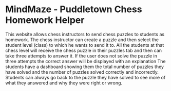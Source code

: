 
# MindMaze - Puddletown Chess Homework Helper

This website allows chess instructors to send chess puzzles to students as homework. 
The chess instructor can create a puzzle and then select the student level (class) to which he wants to send it to.
All the students at that chess level will receive the chess puzzle in their puzzles tab and then can take three attempts to answer it.
If the user does not solve the puzzle in three attempts the correct answer will be displayed with an explanation
The students have a dashboard showing them the total number of puzzles they have solved and the number of puzzles solved correctly and incorrectly.
Students can always go back to the puzzle they have solved to see more of what they answered and why they were right or wrong.

